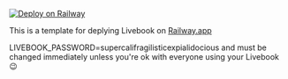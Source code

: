 [![Deploy on Railway](https://railway.app/button.svg)](https://railway.app/new/template/vg_Efh?referralCode=zdYM_p)

This is a template for deplying Livebook on [Railway.app](https://railway.app)

LIVEBOOK_PASSWORD=supercalifragilisticexpialidocious and must be changed immediately unless you're ok with everyone using your Livebook 😉
